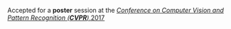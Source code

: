 Accepted for a <b>poster</b> session at the <a href="http://cvpr2017.thecvf.com/">
  <em>Conference on Computer Vision and Pattern Recognition (<b>CVPR</b>)</em>,2017</a>
